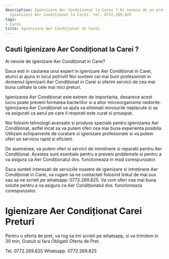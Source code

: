 ```yaml
---
description: Igienizare Aer Condiționat la Carei ? Ai nevoie de un profesionist in
  Igienizare Aer Condiționat la Carei. tel. 0772.269.825
tags:
- Carei
title: Igienizare Aer Condiționat In Carei
---
```



## Cauti Igienizare Aer Condiționat la Carei ?

Ai nevoie de igienizare Aer Condiționat in Carei?

Daca esti in cautarea unui expert in igienizare Aer Condiționat in Carei, atunci ai ajuns in locul potrivit! Noi suntem cei mai buni profesionisti in domeniul igienizarii Aer Condiționat in Carei si oferim servicii de cea mai buna calitate la cele mai mici preturi.

Igienizarea Aer Condiționat este extrem de importanta, deoarece acest lucru poate preveni formarea bacteriilor si a altor microorganisme nedorite. Igienizarea Aer Condiționat va ajuta sa eliminati mirosurile neplacute si sa va asigurati ca aerul pe care il respirati este curat si proaspat.

Noi folosim tehnologii avansate si produse speciale pentru igienizarea Aer Condiționat, astfel incat sa va putem oferi cea mai buna experienta posibila. Utilizam echipamente de curatare si igienizare profesionale si va putem oferi un serviciu rapid si eficient.

De asemenea, va putem oferi si servicii de intretinere si reparatii pentru Aer Condiționat. Acestea sunt esentiale pentru a preveni problemele si pentru a va asigura ca Aer Condiționatul dvs. functioneaza in mod corespunzator.

Daca sunteti interesati de serviciile noastre de igienizare si intretinere Aer Condiționat in Carei, va rugam sa ne contactati folosind linkul de mai sus sau sa ne scrieti pe whatsapp: 0772.269.825. Va vom oferi cea mai buna solutie pentru a va asigura ca Aer Condiționatul dvs. functioneaza corespunzator.

# Igienizare Aer Condiționat Carei Preturi
Pentru o oferta de pret, va rog sa imi scrieti pe whatsapp, si va trimitem in 30 min, Gratuit si fara Obligatii Oferta de Pret.

Tel. 0772.269.825
Whatsapp. 0772.269.825